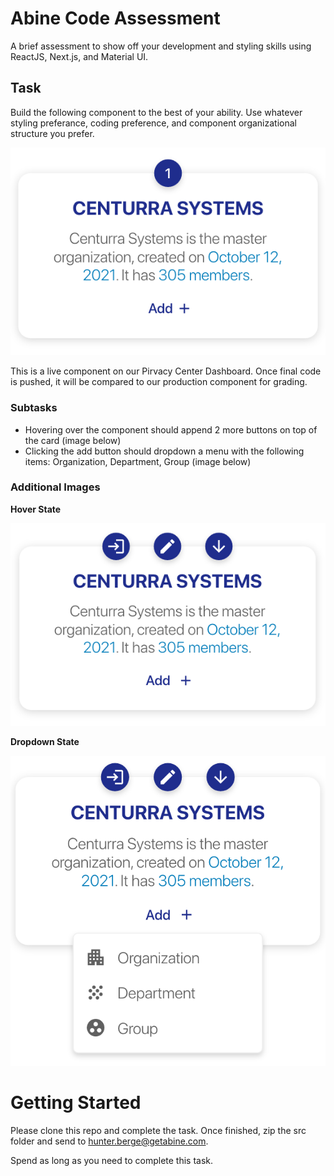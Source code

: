 
# Abine Code Assessment

A brief assessment to show off your development and styling skills using ReactJS, Next.js, and Material UI.



## Task

Build the following component to the best of your ability. Use whatever styling preferance, coding preference, and component organizational structure you prefer.

![Component to Replicate](https://github.com/berge-business/code_assessment-react_card_component_mui/blob/master/assets/component.png?raw=true)

This is a live component on our Pirvacy Center Dashboard. Once final code is pushed, it will be compared to our production component for grading.


### Subtasks

- Hovering over the component should append 2 more buttons on top of the card (image below)
- Clicking the add button should dropdown a menu with the following items: Organization, Department, Group (image below)

### Additional Images

**Hover State**

![Hover State](https://github.com/berge-business/code_assessment-react_card_component_mui/blob/master/assets/hover_state.png?raw=true)

**Dropdown State**

![Dropdown](https://github.com/berge-business/code_assessment-react_card_component_mui/blob/master/assets/dropdown.png?raw=true)


# Getting Started

Please clone this repo and complete the task. Once finished, zip the src folder and send to hunter.berge@getabine.com.

Spend as long as you need to complete this task. 